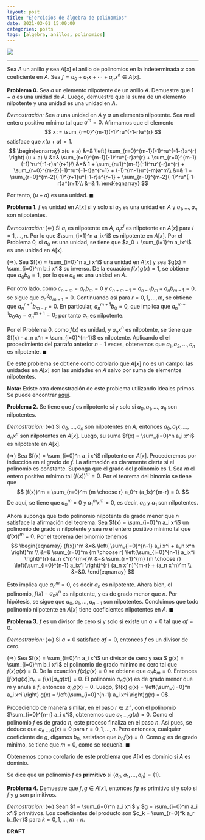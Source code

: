 ```yaml
---
layout: post
title: "Ejercicios de álgebra de polinomios"
date: 2021-03-01 15:00:00
categories: posts
tags: [algebra, anillos, polinomios]
---
```


![](https://imgs.xkcd.com/comics/forgot_algebra.png)

---

Sea $A$ un anillo y sea $A[x]$ el anillo de polinomios en la indeterminada $x$ con coeficiente en $A$. Sea $f = a_0 + a_1 x + \cdots + a_n x^n \in A[x]$. 

**Problema 0.** Sea $a$ un elemento nilpotente de un anillo $A$. Demuestre que $1 + a$ es una unidad de $A$. Luego, demuestre que la suma de un elemento nilpotente y una unidad es una unidad en $A$.

*Demostración:* Sea $u$ una unidad en $A$ y $a$ un elemento nilpotente. Sea $m$ el entero positivo mínimo tal que $a^m = 0.$  Afirmamos que el elemento
$$
x := \sum_{r=0}^{m-1}(-1)^ru^{-1-r}a^{r}
$$
satisface que $x(u + a) = 1.$ 
$$
\begin{eqnarray}
x(u + a) &=& \left( \sum_{r=0}^{m-1}(-1)^ru^{-1-r}a^{r} \right) (u + a) \\
&=& \sum_{r=0}^{m-1}(-1)^ru^{-r}a^{r} + \sum_{r=0}^{m-1}(-1)^ru^{-1-r}a^{r+1}\\
&=& 1 + \sum_{r=1}^{m-1}(-1)^ru^{-r}a^{r} + \sum_{r=0}^{m-2}(-1)^ru^{-1-r}a^{r+1} + (-1)^{m-1}u^{-m}a^m\\
&=& 1 + \sum_{r=0}^{m-2}(-1)^{r+1}u^{-1-r}a^{r+1} + \sum_{r=0}^{m-2}(-1)^ru^{-1-r}a^{r+1}\\
&=& 1.
\end{eqnarray}
$$


Por tanto, $(u + a)$ es una unidad. $\blacksquare$

**Problema 1**. $f$ es unidad en $A[x]$ si y solo si $a_0$ es una unidad en $A$ y $a_1, \ldots, a_n$ son nilpotentes. 

*Demostración:* $(\Leftarrow)$ Si $a_i$ es nilpotente en $A$, $a_i x^i$ es nilpotente en $A[x]$ para $i=1, \ldots, n$. Por lo que $\sum_{i=1}^n a_ix^i$ es nilpotente en $A[x]$. Por el Problema 0, si $a_0$ es una unidad, se tiene que $a_0 + \sum_{i=1}^n a_ix^i$ es una unidad en $A[x]$.

$(\Rightarrow)$. Sea $f(x) = \sum_{i=0}^n a_i x^i$ una unidad en $A[x]$ y sea $g(x) = \sum_{i=0}^m b_i x^i$ su inverso. De la ecuación $f(x) g(x) = 1$, se obtiene que $a_0 b_0 = 1$, por lo que $a_0$ es una unidad en $A$. 

Por otro lado, como $c_{n+m} = a_n b_m =0$ y $c_{n+m-1} = a_{n-1}b_m + a_n b_{m-1} = 0$, se sigue que $a_n^2 b_{m-1} = 0$. Continuando así para $r=0, 1, \ldots, m$, se obtiene que $a_n^{r+1} b_{m-r} = 0$. En particular, $a_n^{m+1} b_0 = 0$, que implica que $a_n^{m+1}b_0 a_0 = a_n^{m+1} = 0$; por tanto $a_n$ es nilpotente.

Por el Problema 0, como $f(x)$ es unidad, y $a_n x^n$ es nilpotente, se tiene que $f(x) - a_n x^n = \sum_{i=0}^{n-1}$ es nilpotente. Aplicando el el procedimiento del parrafo anterior $n-1$ veces, obtenemos que $a_1, a_2, \ldots, a_n$ es nilpotente. $\blacksquare$

De este problema se obtiene como corolario que $A[x]$ no es un campo: las unidades en $A[x]$ son las unidades en $A$ salvo por suma de elementos nilpotentes. 

**Nota:** Existe otra demostración de este problema utilizando ideales primos. Se puede encontrar [aquí](https://www.luisgrivas.com/blog/posts/2021/03/02/ideales-primos.html).

**Problema 2.** Se tiene que $f$ es nilpotente si y solo si $a_0, a_1, \ldots, a_n$ son nilpotentes.

*Demostración:* $(\Leftarrow)$ Si $a_0, \ldots, a_n$ son nilpotentes en $A$, entonces $a_0, a_1x, \ldots, a_n x^n$ son nilpotentes en $A[x]$. Luego,  su suma $f(x) = \sum_{i=0}^n a_i x^i$ es nilpotente en $A[x]$.

$(\Rightarrow)$ Sea $f(x) = \sum_{i=0}^n a_i x^i$ nilpotente en $A[x]$. Procederemos por inducción en el grado de $f$. La afirmación es claramente cierta si el polinomio es constante. Suponga que el grado del polinomio es $1$. Sea $m$ el entero positivo mínimo tal $(f(x))^m = 0$. Por el teorema del binomio se tiene que 
$$
(f(x))^m = \sum_{r=0}^m {m \choose r} a_0^r (a_1x)^{m-r} = 0.
$$
De aquí, se tiene que $a_0^m = 0$ y $a_1 ^m x^m = 0$, es decir,  $a_0$ y $a_1$ son nilpotentes. 

Ahora suponga que todo polinomio nilpotente de grado menor que $n$ satisface la afirmación del teorema. Sea $f(x) = \sum_{i=0}^n a_i x^i$ un polinomio de grado $n$ nilpotente y sea $m$ el entero positivo mínimo tal que $(f(x))^m  = 0$. Por el teorema del binomio tenemos
$$
\begin{eqnarray}
 (f(x))^m &=& \left( \sum_{i=0}^{n-1} a_i x^i + a_n x^n  \right)^m \\
 &=& \sum_{r=0}^m {m \choose r} \left(\sum_{i=0}^{n-1} a_ix^i \right)^{r} (a_n x^n)^{m-r}\\
 &=&  \sum_{r=1}^{m} {m \choose r} \left(\sum_{i=0}^{n-1} a_ix^i \right)^{r} (a_n x^n)^{m-r} + (a_n x^n)^m \\
 &=&0.
 \end{eqnarray}
$$


Esto implica que $a_n^m =0$, es decir $a_n$ es nilpotente. Ahora bien, el polinomio, $f(x) - a_n x^n$ es nilpotente, y es de grado menor que $n$. Por hipótesis, se sigue que $a_0, a_1, \ldots, a_{n-1}$ son nilpotentes. Concluimos que todo polinomio nilpotente en $A[x]$  tiene coeficientes nilpotentes en $A$. $\blacksquare$

**Problema 3.**  $f$ es un divisor de cero si y solo si existe un $a \neq 0$ tal que $a f = 0$.

*Demostración:* $(\Leftarrow)$  Si $a \neq 0$ satisface $a f = 0$, entonces $f$ es un divisor de cero.

$(\Rightarrow)$ Sea $f(x) = \sum_{i=0}^n a_i x^i$ un divisor de cero y sea $ g(x) = \sum_{i=0}^m b_i x^i$ el polinomio de grado mínimo no cero tal que $f(x) g(x) = 0$. De la ecuación $f(x) g(x) = 0$ se obtiene que $a_n b_m = 0$. Entonces $[f(x) g(x) ] a_n = f(x) [a_n g(x)] = 0$. El polinomio $a_n g(x)$ es de grado menor que $m$ y anula a $f$, entonces $a_n g(x) = 0$. Luego, $f(x) g(x) = \left(\sum_{i=0}^n a_i x^i \right) g(x) = \left(\sum_{i=0}^{n-1} a_i x^i \right)g(x) = 0$.

Procediendo de manera similar, en el paso $r \in \mathbb{Z}^+$, con el polinomio $\sum_{i=0}^{n-r} a_i x^i$, obtenemos que $a_{n-r} g(x) = 0$. Como el polinomio $f$ es de grado $n$, este proceso finaliza en el paso $n$. Así pues, se deduce que $a_{n-r} g(x) = 0$ para $r=0, 1, \ldots, n$. Pero entonces, cualquier coeficiente de $g$, digamos $b_0$, satisface que $b_0 f(x) = 0$. Como $g$ es de grado mínimo, se tiene que $m = 0$, como se requería. $\blacksquare$

Obtenemos como corolario de este problema que $A[x]$ es dominio si $A$ es dominio. 

Se dice que un polinomio $f$ es **primitivo** si $(a_0, a_1, \ldots, a_n) = (1)$.

**Problema 4.** Demuestre que $f, g \in A[x]$, entonces $fg$ es primitivo si y solo si $f$ y $g$ son primitivos.

*Demostración:* $(\Leftarrow)$ Sean $f = \sum_{i=0}^n a_i x^i$ y $g = \sum_{i=0}^m a_i x^i$ primitivos. Los coeficientes del producto son $c_k = \sum_{r=0}^k a_r b_{k-r}$ para $k=0, 1, \ldots, m + n$.  

**DRAFT**